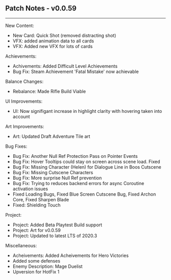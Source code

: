## Patch Notes - v0.0.59
----

New Content:
- New Card: Quick Shot (removed distracting shot)
- VFX: added animation data to all cards
- VFX: Added new VFX for lots of cards

Achievements:
- Achivements: Added Difficult Level Achievements
- Bug Fix: Steam Achievement 'Fatal Mistake' now achievable

Balance Changes:
- Rebalance: Made Rifle Build Viable 

UI Improvements:
- UI: Now signifigant increase in highlight clarity with hovering taken into account

Art Improvements:
- Art: Updated Draft Adventure Tile art

Bug Fixes:
- Bug Fix: Another Null Ref Protection Pass on Pointer Events
- Bug Fix: Hover Tooltips could stay on screen across scene load. Fixed
- Bug Fix: Missing Character (Helen) for Dialogue Line in Boos Cutscene
- Bug Fix: Missing Cutscene Characters
- Bug Fix: More surprise Null Ref prevention
- Bug Fix: Trying to reduces backend errors for async Coroutine activation issues
- Fixed Loading Bugs, Fixed Blue Screen Cutscene Bug, Fixed Archon Core, Fixed Sharpen Blade
- Fixed: Shielding Touch

Project:
- Project: Added Beta Playtest Build support
- Project: Art for v0.0.59
- Project: Updated to latest LTS of 2020.3

Miscellaneous:
- Acheivements: Added Acheivements for Hero Victories
- Added some defenses
- Enemy Description: Mage Duelist
- Upversion for HotFix 1

